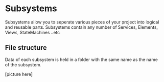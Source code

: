 # Subsystems

Subsystems allow you to seperate various pieces of your project into logical and reusable parts. Subsystems contain any number of Services, Elements, Views, StateMachines ..etc 

## File structure

Data of each subsystem is held in a folder with the same name as the name of the subsystem.

[picture here]
